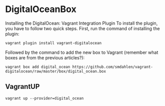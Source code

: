 DigitalOceanBox
===============
Installing the DigitalOcean: Vagrant Integration Plugin
To install the plugin, you have to follow two quick steps. First, run the command of installing the plugin:

`` vagrant plugin install vagrant-digitalocean ``

Followed by the command to add the new box to Vagrant (remember what boxes are from the previous articles?):

`` vagrant box add digital_ocean https://github.com/smdahlen/vagrant-digitalocean/raw/master/box/digital_ocean.box ``

## VagrantUP
`` vagrant up --provider=digital_ocean ``
